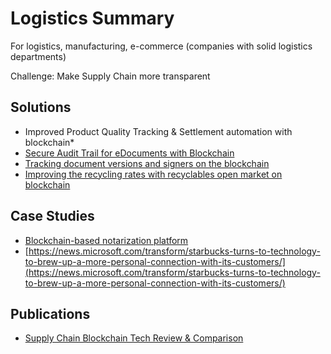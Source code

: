 # Logistics Summary

For logistics, manufacturing, e-commerce \(companies with solid logistics departments\) 

Challenge: Make Supply Chain more transparent

## Solutions

* Improved Product Quality Tracking & Settlement automation with blockchain\*
* [Secure Audit Trail for eDocuments with Blockchain](how-to-track-document-versions-and-signers-on-the-blockchain.md)
* [Tracking document versions and signers on the blockchain](how-to-track-document-versions-and-signers-on-the-blockchain.md)
* [Improving the recycling rates with recyclables open market on blockchain](recyclechain.md)

## Case Studies

* [Blockchain-based notarization platform](../../case-studies/notarization-platform.md)
* [https://news.microsoft.com/transform/starbucks-turns-to-technology-to-brew-up-a-more-personal-connection-with-its-customers/](https://news.microsoft.com/transform/starbucks-turns-to-technology-to-brew-up-a-more-personal-connection-with-its-customers/)

## Publications

* [Supply Chain Blockchain Tech Review & Comparison](supply-chain-blockchain-tech-review-and-comparison.md)

